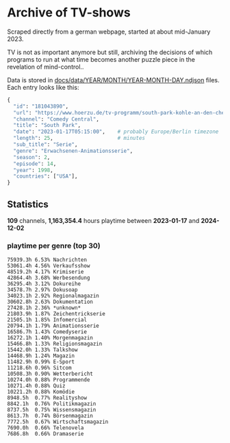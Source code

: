 # Archive of TV-shows

Scraped directly from a german webpage, started at about mid-January 2023.

TV is not as important anymore but still, archiving the decisions of which programs to run at what time
becomes another puzzle piece in the revelation of mind-control.. 

Data is stored in [docs/data/YEAR/MONTH/YEAR-MONTH-DAY.ndjson](docs/data/) files. 
Each entry looks like this:

```python
{
  "id": "181043890", 
  "url": "https://www.hoerzu.de/tv-programm/south-park-kohle-an-den-chefkoch/bid_181043890/", 
  "channel": "Comedy Central", 
  "title": "South Park", 
  "date": "2023-01-17T05:15:00",    # probably Europe/Berlin timezone 
  "length": 25,                     # minutes 
  "sub_title": "Serie", 
  "genre": "Erwachsenen-Animationsserie", 
  "season": 2, 
  "episode": 14, 
  "year": 1998, 
  "countries": ["USA"],
}
```

## Statistics

**109** channels, **1,163,354.4** hours playtime between **2023-01-17** and **2024-12-02**


### playtime per genre (top 30)

    75939.3h 6.53% Nachrichten
    53061.4h 4.56% Verkaufsshow
    48519.2h 4.17% Krimiserie
    42864.4h 3.68% Werbesendung
    36295.4h 3.12% Dokureihe
    34578.7h 2.97% Dokusoap
    34023.1h 2.92% Regionalmagazin
    30602.8h 2.63% Dokumentation
    27428.1h 2.36% *unknown*
    21803.9h 1.87% Zeichentrickserie
    21505.1h 1.85% Infomercial
    20794.1h 1.79% Animationsserie
    16586.7h 1.43% Comedyserie
    16272.1h 1.40% Morgenmagazin
    15466.8h 1.33% Religionsmagazin
    15442.0h 1.33% Talkshow
    14468.9h 1.24% Magazin
    11482.9h 0.99% E-Sport
    11218.6h 0.96% Sitcom
    10508.3h 0.90% Wetterbericht
    10274.0h 0.88% Programmende
    10271.4h 0.88% Quiz
    10221.2h 0.88% Komödie
    8948.5h  0.77% Realityshow
    8842.1h  0.76% Politikmagazin
    8737.5h  0.75% Wissensmagazin
    8613.7h  0.74% Börsenmagazin
    7772.5h  0.67% Wirtschaftsmagazin
    7690.0h  0.66% Telenovela
    7686.8h  0.66% Dramaserie
